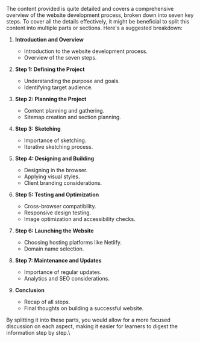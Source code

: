 The content provided is quite detailed and covers a comprehensive overview of the website development process, broken down into seven key steps. To cover all the details effectively, it might be beneficial to split this content into multiple parts or sections. Here's a suggested breakdown:

1. **Introduction and Overview**
   - Introduction to the website development process.
   - Overview of the seven steps.

2. **Step 1: Defining the Project**
   - Understanding the purpose and goals.
   - Identifying target audience.

3. **Step 2: Planning the Project**
   - Content planning and gathering.
   - Sitemap creation and section planning.

4. **Step 3: Sketching**
   - Importance of sketching.
   - Iterative sketching process.

5. **Step 4: Designing and Building**
   - Designing in the browser.
   - Applying visual styles.
   - Client branding considerations.

6. **Step 5: Testing and Optimization**
   - Cross-browser compatibility.
   - Responsive design testing.
   - Image optimization and accessibility checks.

7. **Step 6: Launching the Website**
   - Choosing hosting platforms like Netlify.
   - Domain name selection.

8. **Step 7: Maintenance and Updates**
   - Importance of regular updates.
   - Analytics and SEO considerations.
   
9. **Conclusion**
    - Recap of all steps.
    - Final thoughts on building a successful website.

By splitting it into these parts, you would allow for a more focused discussion on each aspect, making it easier for learners to digest the information step by step.\


